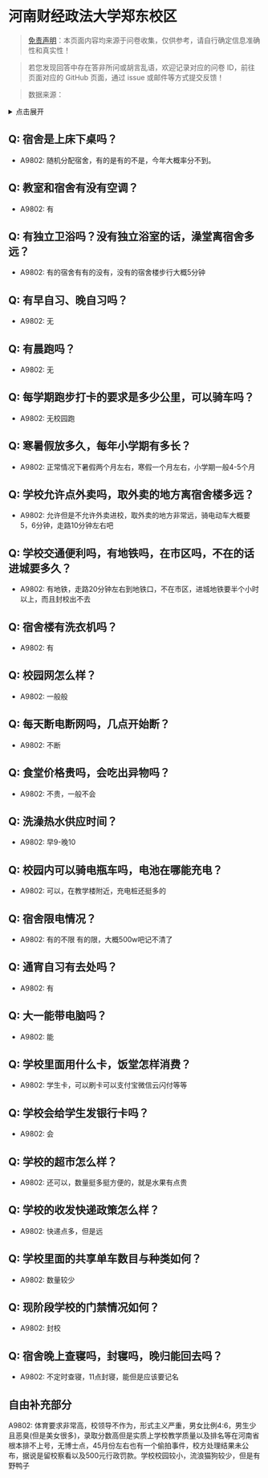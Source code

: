 # 河南财经政法大学郑东校区

> [免责声明](https://colleges.chat/#_3)：本页面内容均来源于问卷收集，仅供参考，请自行确定信息准确性和真实性！

> 若您发现回答中存在答非所问或胡言乱语，欢迎记录对应的问卷 ID，前往页面对应的 GitHub 页面，通过 issue 或邮件等方式提交反馈！

> 数据来源：

<details><summary>点击展开</summary>
<ul>
<li>A9802: 匿名 (2022 年 06 月)</li>
</ul>
</details>

## Q: 宿舍是上床下桌吗？

- A9802: 随机分配宿舍，有的是有的不是，今年大概率分不到。

## Q: 教室和宿舍有没有空调？

- A9802: 有

## Q: 有独立卫浴吗？没有独立浴室的话，澡堂离宿舍多远？

- A9802: 有的宿舍有有的没有，没有的宿舍楼步行大概5分钟

## Q: 有早自习、晚自习吗？

- A9802: 无

## Q: 有晨跑吗？

- A9802: 无

## Q: 每学期跑步打卡的要求是多少公里，可以骑车吗？

- A9802: 无校园跑

## Q: 寒暑假放多久，每年小学期有多长？

- A9802: 正常情况下暑假两个月左右，寒假一个月左右，小学期一般4-5个月

## Q: 学校允许点外卖吗，取外卖的地方离宿舍楼多远？

- A9802: 允许但是不允许外卖进校，取外卖的地方非常远，骑电动车大概要5，6分钟，走路10分钟左右吧

## Q: 学校交通便利吗，有地铁吗，在市区吗，不在的话进城要多久？

- A9802: 有地铁，走路20分钟左右到地铁口，不在市区，进城地铁要半个小时以上，而且封校出不去

## Q: 宿舍楼有洗衣机吗？

- A9802: 有

## Q: 校园网怎么样？

- A9802: 一般般

## Q: 每天断电断网吗，几点开始断？

- A9802: 不断

## Q: 食堂价格贵吗，会吃出异物吗？

- A9802: 不贵，一般不会

## Q: 洗澡热水供应时间？

- A9802: 早9-晚10

## Q: 校园内可以骑电瓶车吗，电池在哪能充电？

- A9802: 可以，在教学楼附近，充电桩还挺多的

## Q: 宿舍限电情况？

- A9802: 有的不限 有的限，大概500w吧记不清了

## Q: 通宵自习有去处吗？

- A9802: 有

## Q: 大一能带电脑吗？

- A9802: 能

## Q: 学校里面用什么卡，饭堂怎样消费？

- A9802: 学生卡，可以刷卡可以支付宝微信云闪付等等

## Q: 学校会给学生发银行卡吗？

- A9802: 会

## Q: 学校的超市怎么样？

- A9802: 还可以，数量挺多挺方便的，就是水果有点贵

## Q: 学校的收发快递政策怎么样？

- A9802: 快递点多，但是远

## Q: 学校里面的共享单车数目与种类如何？

- A9802: 数量较少

## Q: 现阶段学校的门禁情况如何？

- A9802: 封校

## Q: 宿舍晚上查寝吗，封寝吗，晚归能回去吗？

- A9802: 不定时查寝，11点封寝，能但是应该要记名

## 自由补充部分

A9802: 体育要求非常高，校领导不作为，形式主义严重，男女比例4:6，男生少且恶臭(但是美女很多)，录取分数高但是实质上学校教学质量以及排名等在河南省根本排不上号，无博士点，45月份左右也有一个偷拍事件，校方处理结果未公布，据说是留校察看以及500元行政罚款。学校校园较小，流浪猫狗较少，但是有野鸭子